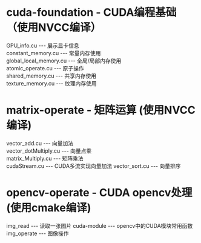 # cuda-foundation - CUDA编程基础（使用NVCC编译）
GPU_info.cu --- 展示显卡信息\
constant_memory.cu --- 常量内存使用\
global_local_memory.cu --- 全局/局部内存使用\
atomic_operate.cu --- 原子操作\
shared_memory.cu --- 共享内存使用\
texture_memory.cu --- 纹理内存使用
# matrix-operate - 矩阵运算 (使用NVCC编译)
vector_add.cu --- 向量加法 \
vector_dotMultiply.cu --- 向量点乘\
matrix_Multiply.cu --- 矩阵乘法 \
cudaStream.cu --- CUDA多流实现向量加法
vector_sort.cu --- 向量排序
# opencv-operate - CUDA opencv处理 (使用cmake编译)
img_read --- 读取一张图片
cuda-module --- opencv中的CUDA模块常用函数
img_operate --- 图像操作
